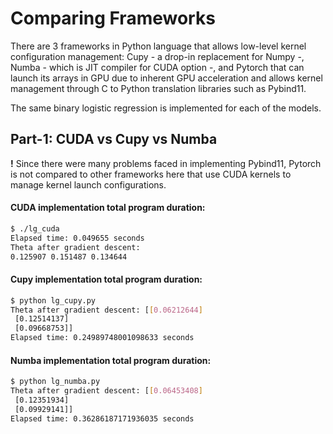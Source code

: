 # Comparing Frameworks

There are 3 frameworks in Python language that allows low-level kernel configuration management: Cupy - a drop-in replacement for Numpy -, Numba - which is JIT compiler for CUDA option -, and Pytorch that can launch its arrays in GPU due to inherent GPU acceleration and allows kernel management through C to Python translation libraries such as Pybind11.

The same binary logistic regression is implemented for each of the models.

## Part-1: CUDA vs Cupy vs Numba
**!** Since there were many problems faced in implementing Pybind11, Pytorch is not compared to other frameworks here that use CUDA kernels to manage kernel launch configurations.

#### CUDA implementation total program duration:
```sh
$ ./lg_cuda
Elapsed time: 0.049655 seconds
Theta after gradient descent:
0.125907 0.151487 0.134644
```
#### Cupy implementation total program duration:
```sh
$ python lg_cupy.py
Theta after gradient descent: [[0.06212644]
 [0.12514137]
 [0.09668753]]
Elapsed time: 0.24989748001098633 seconds
```
#### Numba implementation total program duration:
```sh
$ python lg_numba.py
Theta after gradient descent: [[0.06453408]
 [0.12351934]
 [0.09929141]]
Elapsed time: 0.36286187171936035 seconds
```
